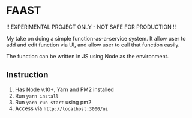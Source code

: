 # FAAST

!! EXPERIMENTAL PROJECT ONLY - NOT SAFE FOR PRODUCTION !!

My take on doing a simple function-as-a-service system. It allow user to add and edit function via UI, and allow user to call that function easily.

The function can be written in JS using Node as the environment.

## Instruction

1. Has Node v.10+, Yarn and PM2 installed
2. Run `yarn install`
3. Run `yarn run start` using pm2
4. Access via `http://localhost:3000/ui`